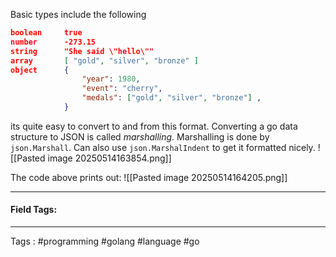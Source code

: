 Basic types include the following 
```json 
boolean     true
number      -273.15
string      "She said \"hello\""
array       [ "gold", "silver", "bronze" ]
object      { 
				"year": 1980, 
				"event": "cherry", 
				"medals": ["gold", "silver", "bronze"] , 
			}
```

its quite easy to convert to and from this format. Converting a go data structure to JSON is called *marshalling*. Marshalling is done by `json.Marshall`. Can also use `json.MarshalIndent` to get it formatted nicely. 
![[Pasted image 20250514163854.png]]

The code above prints out: 
![[Pasted image 20250514164205.png]]

____

#### Field Tags: 


____
Tags : #programming #golang #language #go